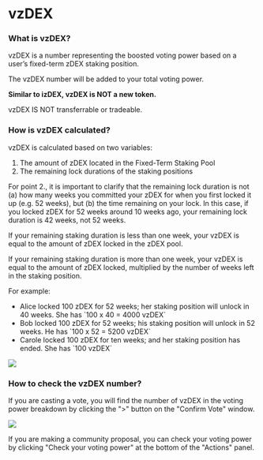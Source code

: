 # vzDEX

### What is vzDEX?

vzDEX is a number representing the boosted voting power based on a user’s fixed-term zDEX staking position.

The vzDEX number will be added to your total voting power.

**Similar to izDEX, vzDEX is NOT a new token.**

vzDEX IS NOT transferrable or tradeable.

### How is vzDEX calculated?

vzDEX is calculated based on two variables:

1. The amount of zDEX located in the Fixed-Term Staking Pool
2. The remaining lock durations of the staking positions

For point 2., it is important to clarify that the remaining lock duration is not (a) how many weeks you committed your zDEX for when you first locked it up (e.g. 52 weeks), but (b) the time remaining on your lock. In this case, if you locked zDEX for 52 weeks around 10 weeks ago, your remaining lock duration is 42 weeks, not 52 weeks.

If your remaining staking duration is less than one week, your vzDEX is equal to the amount of zDEX locked in the zDEX pool.

If your remaining staking duration is more than one week, your vzDEX is equal to the amount of zDEX locked, multiplied by the number of weeks left in the staking position.

For example:

- Alice locked 100 zDEX for 52 weeks; her staking position will unlock in 40 weeks. She has \`100 x 40 = 4000 vzDEX\`
- Bob locked 100 zDEX for 52 weeks; his staking position will unlock in 52 weeks. He has \`100 x 52 = 5200 vzDEX\`
- Carole locked 100 zDEX for ten weeks; and her staking position has ended. She has \`100 vzDEX\`

![](<../../.gitbook/images/image (3).png>)

### How to check the vzDEX number?

If you are casting a vote, you will find the number of vzDEX in the voting power breakdown by clicking the ">" button on the "Confirm Vote" window.

![](<../../.gitbook/images/how-to-vote-5 (1).png>)

If you are making a community proposal, you can check your voting power by clicking "Check your voting power" at the bottom of the "Actions" panel.
